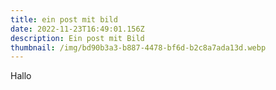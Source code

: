 ```yaml
---
title: ein post mit bild
date: 2022-11-23T16:49:01.156Z
description: Ein post mit Bild
thumbnail: /img/bd90b3a3-b887-4478-bf6d-b2c8a7ada13d.webp
---
```

H﻿allo